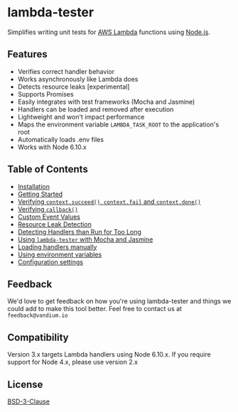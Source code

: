 # lambda-tester

Simplifies writing unit tests for [AWS Lambda](https://aws.amazon.com/lambda/details) functions using [Node.js](https://nodejs.org).

## Features
* Verifies correct handler behavior
* Works asynchronously like Lambda does
* Detects resource leaks [experimental]
* Supports Promises
* Easily integrates with test frameworks (Mocha and Jasmine)
* Handlers can be loaded and removed after execution
* Lightweight and won't impact performance
* Maps the environment variable `LAMBDA_TASK_ROOT` to the application's root
* Automatically loads .env files
* Works with Node 6.10.x

## Table of Contents

- [Installation](installation.md)
- [Getting Started](getting-started.md)
- [Verifying `context.succeed()`, `context.fail` and `context.done()`](context-succeed-fail-done.md)
- [Verifying `callback()`](callback.md)
- [Custom Event Values](events.md)
- [Resource Leak Detection](leak-detection.md)
- [Detecting Handlers than Run for Too Long](long-running-handlers.md)
- [Using `lambda-tester` with Mocha and Jasmine](test-frameworks.md)
- [Loading handlers manually](loading.md)
- [Using environment variables](env.md)
- [Configuration settings](configuration.md)


## Feedback

We'd love to get feedback on how you're using lambda-tester and things we could add to make this tool better. Feel free to contact us at `feedback@vandium.io`


## Compatibility

Version 3.x targets Lambda handlers using Node 6.10.x. If you require support for Node 4.x, please use version 2.x


## License

[BSD-3-Clause](https://en.wikipedia.org/wiki/BSD_licenses)
